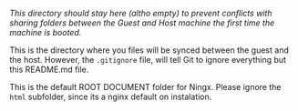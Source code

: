 _This directory should stay here (altho empty) to prevent conflicts with sharing 
folders between the Guest and Host machine the first time the machine is booted._

This is the directory where you files will be synced between the guest and the
host. However, the ``.gitignore`` file, will tell Git to ignore everything but
this README.md file.

This is the default ROOT DOCUMENT folder for Ningx. Please ignore the `html`
subfolder, since its a nginx default on instalation.